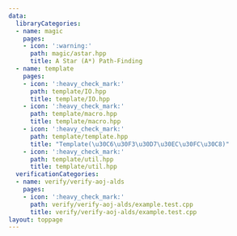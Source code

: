 ```yaml
---
data:
  libraryCategories:
  - name: magic
    pages:
    - icon: ':warning:'
      path: magic/astar.hpp
      title: A Star (A*) Path-Finding
  - name: template
    pages:
    - icon: ':heavy_check_mark:'
      path: template/IO.hpp
      title: template/IO.hpp
    - icon: ':heavy_check_mark:'
      path: template/macro.hpp
      title: template/macro.hpp
    - icon: ':heavy_check_mark:'
      path: template/template.hpp
      title: "Template(\u30C6\u30F3\u30D7\u30EC\u30FC\u30C8)"
    - icon: ':heavy_check_mark:'
      path: template/util.hpp
      title: template/util.hpp
  verificationCategories:
  - name: verify/verify-aoj-alds
    pages:
    - icon: ':heavy_check_mark:'
      path: verify/verify-aoj-alds/example.test.cpp
      title: verify/verify-aoj-alds/example.test.cpp
layout: toppage
---
```

